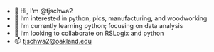 - 👋 Hi, I’m @tjschwa2
- 👀 I’m interested in python, plcs, manufacturing, and woodworking
- 🌱 I’m currently learning python; focusing on data analysis
- 💞️ I’m looking to collaborate on RSLogix and python
- 📫 tjschwa2@oakland.edu

<!---
tjschwa2/tjschwa2 is a ✨ special ✨ repository because its `README.md` (this file) appears on your GitHub profile.
You can click the Preview link to take a look at your changes.
--->
